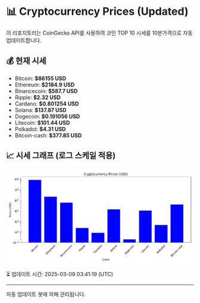
# 📊 Cryptocurrency Prices (Updated)

이 리포지토리는 CoinGecko API를 사용하여 코인 TOP 10 시세를 10분가격으로 자동 업데이트합니다.

## 💰 현재 시세
- Bitcoin: **$86155 USD**
- Ethereum: **$2184.9 USD**
- Binancecoin: **$587.7 USD**
- Ripple: **$2.32 USD**
- Cardano: **$0.801254 USD**
- Solana: **$137.87 USD**
- Dogecoin: **$0.191056 USD**
- Litecoin: **$101.44 USD**
- Polkadot: **$4.31 USD**
- Bitcoin-cash: **$377.85 USD**

## 📈 시세 그래프 (로그 스케일 적용)
![Crypto Prices](crypto_prices.png)

⏳ 업데이트 시간: 2025-03-09 03:41:19 (UTC)

---
자동 업데이트 봇에 의해 관리됩니다.
